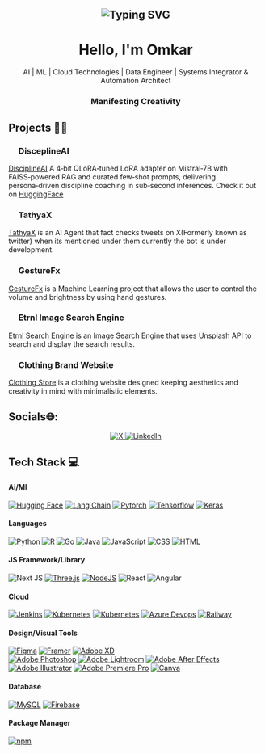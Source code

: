 <h2 align="center"><img src="https://readme-typing-svg.demolab.com?font=Fira+Code&pause=1000&random=false&width=435&lines=Everything+not+saved+will+be+lost" alt="Typing SVG"></h2>

</h2>

<h1 align="center"> Hello, I'm Omkar </br> 
</h1>
<p align="center"> AI | ML | Cloud Technologies | Data Engineer | Systems Integrator & Automation Architect </p>
<h3 align="center">Manifesting Creativity </br> </h3>

## Projects 👨‍💻

### <img src="https://ytmp.itsvg.in/PicsArt_11-13-11.55.52.png" width="16px" /> DisceplineAI
[DisciplineAI](https://github.com/omk4rr/DisciplineAI) A 4‑bit QLoRA‑tuned LoRA adapter on Mistral‑7B with FAISS‑powered RAG and curated few‑shot prompts, delivering persona‑driven discipline coaching in sub‑second inferences. Check it out on [HuggingFace](https://huggingface.co/omk4r/DisciplineAI)
### <img src="https://ytmp.itsvg.in/PicsArt_11-13-11.55.52.png" width="16px" /> TathyaX
[TathyaX](https://github.com/Tathya-X) is an AI Agent that fact checks tweets on X(Formerly known as twitter) when its mentioned under them currently the bot is under development.
### <img src="https://ytmp.itsvg.in/PicsArt_11-13-11.55.52.png" width="16px" /> GestureFx
[GestureFx](https://github.com/omk4rr/GestureFx) is a Machine Learning project that allows the user to control the volume and brightness by using hand gestures.
### <img src="https://ytmp.itsvg.in/PicsArt_11-13-11.55.52.png" width="16px" /> Etrnl Image Search Engine
[Etrnl Search Engine](https://github.com/omk4rr/Etrnl-Image-Search-Engine) is an Image Search Engine that uses Unsplash API to search and display the search results.
### <img src="https://ytmp.itsvg.in/PicsArt_11-13-11.55.52.png" width="16px" />  Clothing Brand Website
[Clothing Store](https://omk4rr.github.io/Clothing-Store/) is a clothing website designed keeping aesthetics and creativity in mind with minimalistic elements.

## Socials🌐:
<p align="center">
  <a href="https://x.com/omk4rr" target="_blank">
    <img alt="X" src="https://img.shields.io/badge/X-000000?style=for-the-badge&logo=x&logoColor=white" />
  </a>
  <a href="https://www.linkedin.com/in/omk4rr" target="_blank">
    <img alt="LinkedIn" src="https://img.shields.io/badge/LinkedIn-0077B5?style=for-the-badge&logo=linkedin&logoColor=white" style="vertical-align:center" />
  </a>
</p>


## Tech Stack 💻

#### Ai/Ml
[![Hugging Face](https://img.shields.io/badge/-HuggingFace-FDEE21?style=for-the-badge&logo=HuggingFace&logoColor=black)](#)
[![Lang Chain](https://img.shields.io/badge/langchain-1C3C3C?style=for-the-badge&logo=langchain&logoColor=white)](#)
[![Pytorch](https://img.shields.io/badge/PyTorch-EE4C2C?style=for-the-badge&logo=pytorch&logoColor=white)](#)
[![Tensorflow](https://img.shields.io/badge/TensorFlow-FF6F00?style=for-the-badge&logo=tensorflow&logoColor=white)](#)
[![Keras](https://img.shields.io/badge/Keras-FF0000?style=for-the-badge&logo=keras&logoColor=white)](#)

#### Languages
[![Python](https://img.shields.io/badge/Python-3776AB?logo=python&logoColor=fff)](#)
[![R](https://img.shields.io/badge/R-%23276DC3.svg?logo=r&logoColor=white)](#)
[![Go](https://img.shields.io/badge/Go-00ADD8?style=for-the-badge&logo=go&logoColor=white)](#)
[![Java](https://img.shields.io/badge/Java-%23ED8B00.svg?logo=openjdk&logoColor=white)](#)
[![JavaScript](https://img.shields.io/badge/JavaScript-F7DF1E?logo=javascript&logoColor=000)](#)
[![CSS](https://img.shields.io/badge/CSS-1572B6?logo=css3&logoColor=fff)](#)
[![HTML](https://img.shields.io/badge/HTML-%23E34F26.svg?logo=html5&logoColor=white)](#)

#### JS Framework/Library
![Next JS](https://img.shields.io/badge/-NextJS-000?style=for-the-badge&logo=next.js)
[![Three.js](https://img.shields.io/badge/Three.js-000?logo=threedotjs&logoColor=fff)](#)
[![NodeJS](https://img.shields.io/badge/Node.js-6DA55F?logo=node.js&logoColor=white)](#)
![React](https://img.shields.io/badge/-ReactJS-000?style=for-the-badge&logo=react)
![Angular](https://img.shields.io/badge/-AngularJS-000?style=for-the-badge&logo=angular)

#### Cloud
[![Jenkins](https://img.shields.io/badge/Jenkins-D24939?logo=jenkins&logoColor=white)](#)
[![Kubernetes](https://img.shields.io/badge/Kubernetes-326CE5?logo=kubernetes&logoColor=fff)](#)
[![Kubernetes](https://img.shields.io/badge/Amazon_AWS-FF9900?style=for-the-badge&logo=amazonaws&logoColor=white)](#)
[![Azure Devops](https://img.shields.io/badge/Azure_DevOps-0078D7?style=for-the-badge&logo=azure-devops&logoColor=white)](#)
[![Railway](https://img.shields.io/badge/Railway-131415?style=for-the-badge&logo=railway&logoColor=white)](#)


#### Design/Visual Tools
[![Figma](https://img.shields.io/badge/Figma-F24E1E?logo=figma&logoColor=white)](#)
[![Framer](https://img.shields.io/badge/Framer-05F?logo=framer&logoColor=fff)](#)
[![Adobe XD](https://img.shields.io/badge/Adobe%20XD-470137?logo=Adobe%20XD&logoColor=#FF61F6)](#)\
[![Adobe Photoshop](https://img.shields.io/badge/Adobe%20Photoshop-31A8FF?logo=Adobe%20Photoshop&logoColor=black)](#)
[![Adobe Lightroom](https://img.shields.io/badge/Adobe%20Lightroom-31A8FF?logo=Adobe%20Lightroom&logoColor=white)](#)
[![Adobe After Effects](https://img.shields.io/badge/Adobe%20After%20Effects-CF96FD?logo=Adobe%20After%20Effects&logoColor=393665)](#)
[![Adobe Illustrator](https://img.shields.io/badge/Adobe%20Illustrator-FF9A00?logo=adobe%20illustrator&logoColor=white)](#)
[![Adobe Premiere Pro](https://img.shields.io/badge/Adobe%20Premiere%20Pro-9999FF?logo=Adobe%20Premiere%20Pro&logoColor=white)](#)
[![Canva](https://img.shields.io/badge/Canva-%2300C4CC.svg?&logo=Canva&logoColor=white)](#)

#### Database
[![MySQL](https://img.shields.io/badge/MySQL-4479A1?logo=mysql&logoColor=fff)](#)
[![Firebase](https://img.shields.io/badge/Firebase-039BE5?logo=Firebase&logoColor=white)](#)

#### Package Manager
[![npm](https://img.shields.io/badge/npm-CB3837?logo=npm&logoColor=fff)](#)
